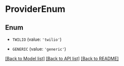 # ProviderEnum


## Enum

* `TWILIO` (value: `'twilio'`)

* `GENERIC` (value: `'generic'`)

[[Back to Model list]](../README.md#documentation-for-models) [[Back to API list]](../README.md#documentation-for-api-endpoints) [[Back to README]](../README.md)


